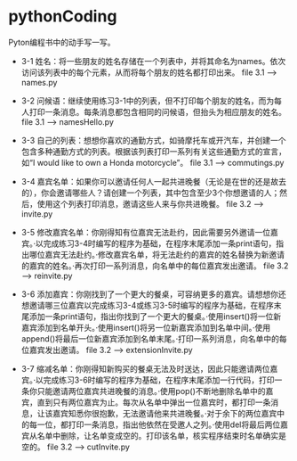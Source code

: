 # pythonCoding
Pyton编程书中的动手写一写。

- 3-1 姓名：将一些朋友的姓名存储在一个列表中，并将其命名为names。依次访问该列表中的每个元素，从而将每个朋友的姓名都打印出来。
file 3.1 --> names.py

- 3-2 问候语：继续使用练习3-1中的列表，但不打印每个朋友的姓名，而为每人打印一条消息。每条消息都包含相同的问候语，但抬头为相应朋友的姓名。
file 3.1 --> namesHello.py

- 3-3 自己的列表：想想你喜欢的通勤方式，如骑摩托车或开汽车，并创建一个包含多种通勤方式的列表。根据该列表打印一系列有关这些通勤方式的宣言，如“I would like to own a Honda motorcycle”。
file 3.1 --> commutings.py

- 3-4 嘉宾名单：如果你可以邀请任何人一起共进晚餐（无论是在世的还是故去的），你会邀请哪些人？请创建一个列表，其中包含至少3个你想邀请的人；然后，使用这个列表打印消息，邀请这些人来与你共进晚餐。
file 3.2 --> invite.py

- 3-5 修改嘉宾名单：你刚得知有位嘉宾无法赴约，因此需要另外邀请一位嘉宾。·以完成练习3-4时编写的程序为基础，在程序末尾添加一条print语句，指出哪位嘉宾无法赴约。·修改嘉宾名单，将无法赴约的嘉宾的姓名替换为新邀请的嘉宾的姓名。·再次打印一系列消息，向名单中的每位嘉宾发出邀请。
file 3.2 --> reinvite.py

- 3-6 添加嘉宾：你刚找到了一个更大的餐桌，可容纳更多的嘉宾。请想想你还想邀请哪三位嘉宾以完成练习3-4或练习3-5时编写的程序为基础，在程序末尾添加一条print语句，指出你找到了一个更大的餐桌。·使用insert()将一位新嘉宾添加到名单开头。·使用insert()将另一位新嘉宾添加到名单中间。·使用append()将最后一位新嘉宾添加到名单末尾。·打印一系列消息，向名单中的每位嘉宾发出邀请。
file 3.2 --> extensionInvite.py

- 3-7 缩减名单：你刚得知新购买的餐桌无法及时送达，因此只能邀请两位嘉宾。·以完成练习3-6时编写的程序为基础，在程序末尾添加一行代码，打印一条你只能邀请两位嘉宾共进晚餐的消息。·使用pop()不断地删除名单中的嘉宾，直到只有两位嘉宾为止。每次从名单中弹出一位嘉宾时，都打印一条消息，让该嘉宾知悉你很抱歉，无法邀请他来共进晚餐。·对于余下的两位嘉宾中的每一位，都打印一条消息，指出他依然在受邀人之列。·使用del将最后两位嘉宾从名单中删除，让名单变成空的。打印该名单，核实程序结束时名单确实是空的。
file 3.2 --> cutInvite.py